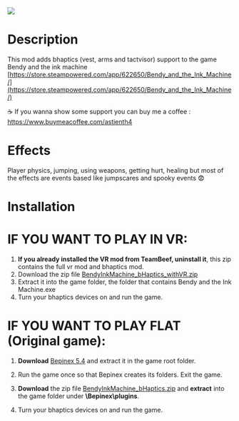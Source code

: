 <img src="https://cdn.akamai.steamstatic.com/steam/apps/622650/header.jpg?t=1669217551" />

# Description

This mod adds bhaptics (vest, arms and tactvisor) support to the game Bendy and the ink machine
[https://store.steampowered.com/app/622650/Bendy_and_the_Ink_Machine/](https://store.steampowered.com/app/622650/Bendy_and_the_Ink_Machine/)

☕ If you wanna show some support you can buy me a coffee : https://www.buymeacoffee.com/astienth4

# Effects

Player physics, jumping, using weapons, getting hurt, healing but most of the effects are events based like jumpscares and spooky events 😨 

# Installation

# IF YOU WANT TO PLAY IN VR:

1. **If you already installed the VR mod from TeamBeef, uninstall it**, this zip contains the full vr mod and bhaptics mod.
2. Download the zip file [BendyInkMachine_bHaptics_withVR.zip](https://github.com/Astienth/BendyInkMachine_bHaptics/releases/download/1.0/BendyInkMachine_bHaptics_withVR.zip)
3. Extract it into the game folder, the folder that contains Bendy and the Ink Machine.exe
4. Turn your bhaptics devices on and run the game.


# IF YOU WANT TO PLAY FLAT (Original game):

1. **Download** [Bepinex 5.4](https://github.com/BepInEx/BepInEx/releases/tag/v5.4.21) and extract it in the game root folder.

2. Run the game once so that Bepinex creates its folders. Exit the game.

3. **Download** the zip file [BendyInkMachine_bHaptics.zip](https://github.com/Astienth/BendyInkMachine_bHaptics/releases/download/1.0/BendyInkMachine_bHaptics.zip) and **extract** into the game folder under **\Bepinex\plugins**.

4. Turn your bhaptics devices on and run the game.
